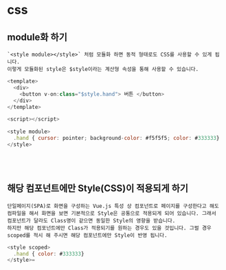 # css

## module화 하기

    `<style module></style>` 처럼 모듈화 하면 동적 형태로도 CSS를 사용할 수 있게 됩니다.
    이렇게 모듈화된 style은 $style이라는 계산형 속성을 통해 사용할 수 있습니다.

```js
<template>
  <div>
    <button v-on:class="$style.hand"> 버튼 </button>
  </div>
</template>

<script></script>

<style module>
  .hand { cursor: pointer; background-color: #f5f5f5; color: #333333}
</style>
```

<br/><br/>

## 해당 컴포넌트에만 Style(CSS)이 적용되게 하기

    단일페이지(SPA)로 화면을 구성하는 Vue.js 특성 상 컴포넌트로 페이지를 구성한다고 해도 컴파일을 해서 화면을 보면 기본적으로 Style은 공통으로 적용되게 되어 있습니다. 그래서 컴포넌트가 달라도 Class명이 같으면 동일한 Style의 영향을 받습니다.
    하지만 해당 컴포넌트에만 Class가 적용되기를 원하는 경우도 있을 것입니다. 그럴 경우 scoped를 적시 해 주시면 해당 컴포넌트에만 Style이 반영 됩니다.

```js
<style scoped>
  .hand { color: #333333}
</style>=
```
